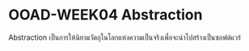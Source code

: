 # OOAD-WEEK04 Abstraction
Abstraction เป็นการให้นิยามวัตถุในโลกแห่งความเป็นจริงเพื่อจะนำไปสร้างเป็นซอฟต์แวร์
